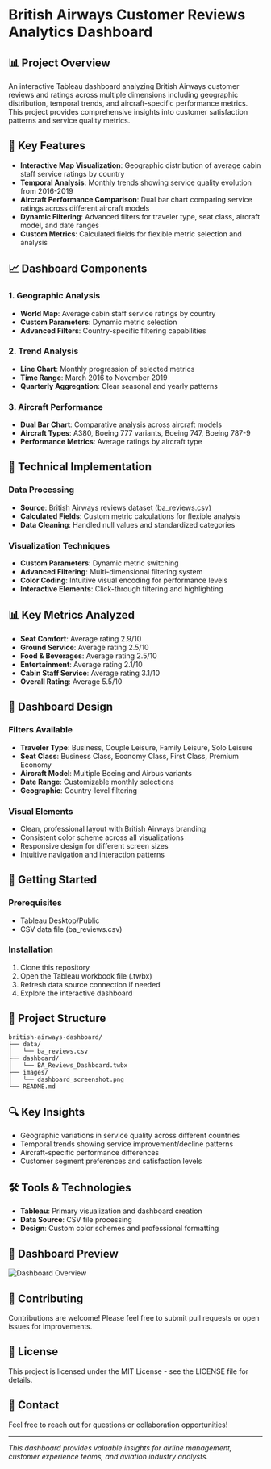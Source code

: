 # British Airways Customer Reviews Analytics Dashboard

## 📊 Project Overview

An interactive Tableau dashboard analyzing British Airways customer reviews and ratings across multiple dimensions including geographic distribution, temporal trends, and aircraft-specific performance metrics. This project provides comprehensive insights into customer satisfaction patterns and service quality metrics.

## 🎯 Key Features

- **Interactive Map Visualization**: Geographic distribution of average cabin staff service ratings by country
- **Temporal Analysis**: Monthly trends showing service quality evolution from 2016-2019
- **Aircraft Performance Comparison**: Dual bar chart comparing service ratings across different aircraft models
- **Dynamic Filtering**: Advanced filters for traveler type, seat class, aircraft model, and date ranges
- **Custom Metrics**: Calculated fields for flexible metric selection and analysis

## 📈 Dashboard Components

### 1. Geographic Analysis
- **World Map**: Average cabin staff service ratings by country
- **Custom Parameters**: Dynamic metric selection
- **Advanced Filters**: Country-specific filtering capabilities

### 2. Trend Analysis
- **Line Chart**: Monthly progression of selected metrics
- **Time Range**: March 2016 to November 2019
- **Quarterly Aggregation**: Clear seasonal and yearly patterns

### 3. Aircraft Performance
- **Dual Bar Chart**: Comparative analysis across aircraft models
- **Aircraft Types**: A380, Boeing 777 variants, Boeing 747, Boeing 787-9
- **Performance Metrics**: Average ratings by aircraft type

## 🔧 Technical Implementation

### Data Processing
- **Source**: British Airways reviews dataset (ba_reviews.csv)
- **Calculated Fields**: Custom metric calculations for flexible analysis
- **Data Cleaning**: Handled null values and standardized categories

### Visualization Techniques
- **Custom Parameters**: Dynamic metric switching
- **Advanced Filtering**: Multi-dimensional filtering system
- **Color Coding**: Intuitive visual encoding for performance levels
- **Interactive Elements**: Click-through filtering and highlighting

## 📊 Key Metrics Analyzed

- **Seat Comfort**: Average rating 2.9/10
- **Ground Service**: Average rating 2.5/10
- **Food & Beverages**: Average rating 2.5/10
- **Entertainment**: Average rating 2.1/10
- **Cabin Staff Service**: Average rating 3.1/10
- **Overall Rating**: Average 5.5/10

## 🎨 Dashboard Design

### Filters Available
- **Traveler Type**: Business, Couple Leisure, Family Leisure, Solo Leisure
- **Seat Class**: Business Class, Economy Class, First Class, Premium Economy
- **Aircraft Model**: Multiple Boeing and Airbus variants
- **Date Range**: Customizable monthly selections
- **Geographic**: Country-level filtering

### Visual Elements
- Clean, professional layout with British Airways branding
- Consistent color scheme across all visualizations
- Responsive design for different screen sizes
- Intuitive navigation and interaction patterns

## 🚀 Getting Started

### Prerequisites
- Tableau Desktop/Public
- CSV data file (ba_reviews.csv)

### Installation
1. Clone this repository
2. Open the Tableau workbook file (.twbx)
3. Refresh data source connection if needed
4. Explore the interactive dashboard

## 📁 Project Structure
```
british-airways-dashboard/
├── data/
│   └── ba_reviews.csv
├── dashboard/
│   └── BA_Reviews_Dashboard.twbx
├── images/
│   └── dashboard_screenshot.png
└── README.md
```

## 🔍 Key Insights

- Geographic variations in service quality across different countries
- Temporal trends showing service improvement/decline patterns
- Aircraft-specific performance differences
- Customer segment preferences and satisfaction levels

## 🛠️ Tools & Technologies

- **Tableau**: Primary visualization and dashboard creation
- **Data Source**: CSV file processing
- **Design**: Custom color schemes and professional formatting

## 📸 Dashboard Preview

![Dashboard Overview](images/dashboard_screenshot.png)


## 🤝 Contributing

Contributions are welcome! Please feel free to submit pull requests or open issues for improvements.

## 📄 License

This project is licensed under the MIT License - see the LICENSE file for details.

## 📧 Contact

Feel free to reach out for questions or collaboration opportunities!

---

*This dashboard provides valuable insights for airline management, customer experience teams, and aviation industry analysts.*
